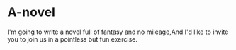 # A-novel
I'm going to write a novel full of fantasy and no mileage,And I'd like to invite you to join us in a pointless but fun exercise.
